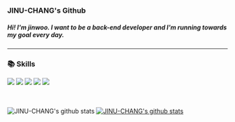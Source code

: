 <h3> JINU-CHANG's Github </h3>
<h5>Hi! I'm jinwoo. I want to be a back-end developer and I'm running towards my goal every day.</h5>


<hr size="7px">

<h3>📚 Skills</h3>

<div>
<img src="https://img.shields.io/badge/Springboot-339933?style=for-the-badge&logo=Springboot&logoColor=white"> 
<img src="https://img.shields.io/badge/Node.js-339933?style=for-the-badge&logo=Node.js&logoColor=white"> 
<img src="https://img.shields.io/badge/JavaScript-F7DF1E?style=for-the-badge&logo=JavaScript&logoColor=white">
<img src="https://img.shields.io/badge/Python-3776AB?style=for-the-badge&logo=Python&logoColor=white"> 
<img src="https://img.shields.io/badge/mysql-4479A1?style=for-the-badge&logo=mysql&logoColor=white">
</div>
<br>
<br>

![JINU-CHANG's github stats](https://github-readme-stats.vercel.app/api?username=JINU-CHANG&show_icons=true)
[![JINU-CHANG's github stats](https://github-readme-stats.vercel.app/api/top-langs/?username=JINU-CHANG&show_icons=true&hide_border=true&title_color=004386&icon_color=004386&layout=compact)](https://github.com/JINU-CHANG)


<!--
**JINU-CHANG/JINU-CHANG** is a ✨ _special_ ✨ repository because its `README.md` (this file) appears on your GitHub profile.

Here are some ideas to get you started:

- 🔭 I’m currently working on ...
- 🌱 I’m currently learning ...
- 👯 I’m looking to collaborate on ...
- 🤔 I’m looking for help with ...
- 💬 Ask me about ...
- 📫 How to reach me: ...
- 😄 Pronouns: ...
- ⚡ Fun fact: ...
-->
